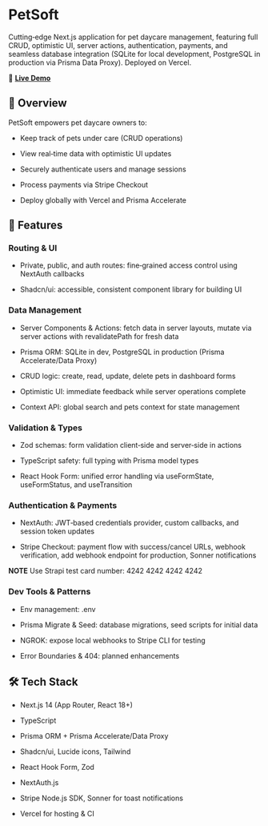 # PetSoft

Cutting‐edge Next.js application for pet daycare management, featuring full CRUD, optimistic UI, server actions, authentication, payments, and seamless database integration (SQLite for local development, PostgreSQL in production via Prisma Data Proxy). Deployed on Vercel.

🔗 **<a href="https://petsoft-wine.vercel.app" target="_blank">Live
Demo</a>**

## 📖 Overview

PetSoft empowers pet daycare owners to:

- Keep track of pets under care (CRUD operations)

- View real‐time data with optimistic UI updates

- Securely authenticate users and manage sessions

- Process payments via Stripe Checkout

- Deploy globally with Vercel and Prisma Accelerate

## 🚀 Features

### Routing & UI

- Private, public, and auth routes: fine‐grained access control using NextAuth callbacks

- Shadcn/ui: accessible, consistent component library for building UI

### Data Management

- Server Components & Actions: fetch data in server layouts, mutate via server actions with revalidatePath for fresh data

- Prisma ORM: SQLite in dev, PostgreSQL in production (Prisma Accelerate/Data Proxy)

- CRUD logic: create, read, update, delete pets in dashboard forms

- Optimistic UI: immediate feedback while server operations complete

- Context API: global search and pets context for state management

### Validation & Types

- Zod schemas: form validation client‐side and server‐side in actions

- TypeScript safety: full typing with Prisma model types

- React Hook Form: unified error handling via useFormState, useFormStatus, and useTransition

### Authentication & Payments

- NextAuth: JWT‐based credentials provider, custom callbacks, and session token updates

- Stripe Checkout: payment flow with success/cancel URLs, webhook verification, add webhook endpoint for production, Sonner notifications

**NOTE**
Use Strapi test card number: 4242 4242 4242 4242

### Dev Tools & Patterns

- Env management: .env

- Prisma Migrate & Seed: database migrations, seed scripts for initial data

- NGROK: expose local webhooks to Stripe CLI for testing

- Error Boundaries & 404: planned enhancements

## 🛠️ Tech Stack

- Next.js 14 (App Router, React 18+)

- TypeScript

- Prisma ORM + Prisma Accelerate/Data Proxy

- Shadcn/ui, Lucide icons, Tailwind

- React Hook Form, Zod

- NextAuth.js

- Stripe Node.js SDK, Sonner for toast notifications

- Vercel for hosting & CI
